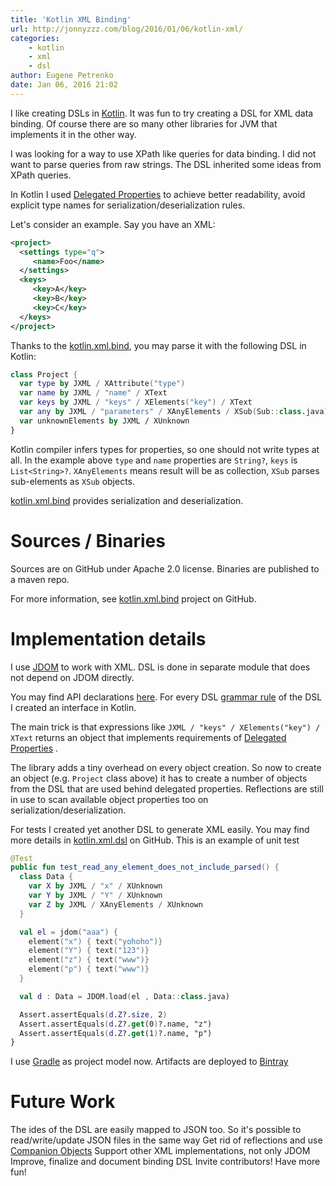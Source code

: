 ```yaml
---
title: 'Kotlin XML Binding'
url: http://jonnyzzz.com/blog/2016/01/06/kotlin-xml/
categories:
    - kotlin
    - xml
    - dsl
author: Eugene Petrenko
date: Jan 06, 2016 21:02
---
```


I like creating DSLs in [Kotlin](https://kotlinlang.org/). It was fun to try creating a DSL for
XML data binding. Of course there are so many other libraries for JVM that implements it in the other way.

I was looking for a way to use XPath like queries for data binding. I did not want to parse
queries from raw strings. The DSL inherited some ideas from XPath queries.

In Kotlin I used
[Delegated Properties](https://kotlinlang.org/docs/reference/delegated-properties.html)
to achieve better readability, avoid explicit type names for serialization/deserialization rules.

Let's consider an example. Say you have an XML:
```xml
<project>
  <settings type="q">
     <name>Foo</name>
  </settings>
  <keys>
     <key>A</key>
     <key>B</key>
     <key>C</key>
  </keys>
</project>
```


Thanks to the [kotlin.xml.bind](https://github.com/jonnyzzz/kotlin.xml.bind), you may
parse it with the following DSL in Kotlin:

```kotlin
class Project {
  var type by JXML / XAttribute("type")
  var name by JXML / "name" / XText
  var keys by JXML / "keys" / XElements("key") / XText
  var any by JXML / "parameters" / XAnyElements / XSub(Sub::class.java)
  var unknownElements by JXML / XUnknown
}
```

Kotlin compiler infers types for properties, so one should not write types at all.
In the example above `type` and `name` properties are `String?`,
`keys` is `List<String>?`. `XAnyElements` means result will be as collection, `XSub`
parses sub-elements as `XSub` objects.

[kotlin.xml.bind](https://github.com/jonnyzzz/kotlin.xml.bind) provides serialization and deserialization.

Sources / Binaries
==================
Sources are on GitHub under Apache 2.0 license. Binaries are published to a maven repo.

For more information, see [kotlin.xml.bind](https://github.com/jonnyzzz/kotlin.xml.bind) project on GitHub.


Implementation details
======================
I use [JDOM](http://www.jdom.org/) to work with XML. DSL is done in separate module that does not depend on JDOM directly.

You may find API declarations [here](https://github.com/jonnyzzz/kotlin.xml.bind/blob/master/api/src/main/kotlin/org/jonnyzzz/kotlin/xml/bind/XBind.API.kt).
For every DSL [grammar rule](https://en.wikipedia.org/wiki/Terminal_and_nonterminal_symbols) of the DSL I created an interface in Kotlin.

The main trick is that expressions like `JXML / "keys" / XElements("key") / XText` returns an object
that implements requirements of
[Delegated Properties](https://kotlinlang.org/docs/reference/delegated-properties.html)
.

The library adds a tiny overhead on every object creation. So now to create an object (e.g. `Project` class above)
it has to create a number of objects from the DSL that are used behind delegated properties. Reflections
are still in use to scan available object properties too on serialization/deserialization.

For tests I created yet another DSL to generate XML easily.
You may find more details in [kotlin.xml.dsl](https://github.com/jonnyzzz/kotlin.xml.dsl) on GitHub.
This is an example of unit test

```kotlin
@Test
public fun test_read_any_element_does_not_include_parsed() {
  class Data {
    var X by JXML / "x" / XUnknown
    var Y by JXML / "Y" / XUnknown
    var Z by JXML / XAnyElements / XUnknown
  }

  val el = jdom("aaa") {
    element("x") { text("yohoho")}
    element("Y") { text("123")}
    element("z") { text("www")}
    element("p") { text("www")}
  }

  val d : Data = JDOM.load(el , Data::class.java)

  Assert.assertEquals(d.Z?.size, 2)
  Assert.assertEquals(d.Z?.get(0)?.name, "z")
  Assert.assertEquals(d.Z?.get(1)?.name, "p")
}
```

I use [Gradle](https://gradle.org/) as project model now.
Artifacts are deployed to [Bintray](https://bintray.com/jonnyzzz/maven)

Future Work
===========
The ides of the DSL are easily mapped to JSON too. So it's possible to read/write/update JSON files in the same way
Get rid of reflections and use [Companion Objects](https://kotlinlang.org/docs/reference/object-declarations.html#companion-objects)
Support other XML implementations, not only JDOM
Improve, finalize and document binding DSL
Invite contributors!
Have more fun!

